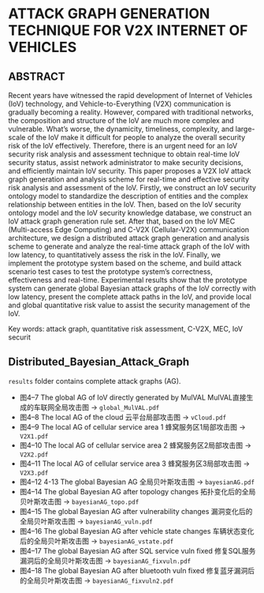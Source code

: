 # ATTACK GRAPH GENERATION TECHNIQUE FOR V2X INTERNET OF VEHICLES

## ABSTRACT

Recent years have witnessed the rapid development of Internet of Vehicles (IoV) technology,
and Vehicle-to-Everything (V2X) communication is gradually becoming a reality. However, compared with traditional networks, the composition and structure of the IoV are much more complex
and vulnerable. What’s worse, the dynamicity, timeliness, complexity, and large-scale of the IoV
make it difficult for people to analyze the overall security risk of the IoV effectively. Therefore, there
is an urgent need for an IoV security risk analysis and assessment technique to obtain real-time IoV
security status, assist network administrator to make security decisions, and efficiently maintain IoV
security.
This paper proposes a V2X IoV attack graph generation and analysis scheme for real-time and
effective security risk analysis and assessment of the IoV. Firstly, we construct an IoV security
ontology model to standardize the description of entities and the complex relationship between entities in the IoV. Then, based on the IoV security ontology model and the IoV security knowledge
database, we construct an IoV attack graph generation rule set. After that, based on the IoV MEC
(Multi-access Edge Computing) and C-V2X (Cellular-V2X) communication architecture, we design a distributed attack graph generation and analysis scheme to generate and analyze the real-time
attack graph of the IoV with low latency, to quantitatively assess the risk in the IoV. Finally, we
implement the prototype system based on the scheme, and build attack scenario test cases to test
the prototype system’s correctness, effectiveness and real-time. Experimental results show that the
prototype system can generate global Bayesian attack graphs of the IoV correctly with low latency,
present the complete attack paths in the IoV, and provide local and global quantitative risk value to
assist the security management of the IoV.

Key words: attack graph, quantitative risk assessment, C-V2X, MEC, IoV securit



## Distributed_Bayesian_Attack_Graph
`results` folder contains complete attack graphs (AG).

- 图4–7 The global AG of IoV directly generated by MulVAL MulVAL直接生成的车联网全局攻击图 -> `global_MulVAL.pdf`
- 图4–8 The local AG of the cloud 云平台局部攻击图 -> `vCloud.pdf`
- 图4–9 The local AG of cellular service area 1 蜂窝服务区1局部攻击图 -> `V2X1.pdf`
- 图4–10 The local AG of cellular service area 2 蜂窝服务区2局部攻击图 -> `V2X2.pdf`
- 图4–11 The local AG of cellular service area 3 蜂窝服务区3局部攻击图 -> `V2X3.pdf`
- 图4–12 4-13 The global Bayesian AG 全局贝叶斯攻击图 -> `bayesianAG.pdf`
- 图4–14 The global Bayesian AG after topology changes 拓扑变化后的全局贝叶斯攻击图 -> `bayesianAG_topo.pdf`
- 图4–15 The global Bayesian AG after vulnerability changes 漏洞变化后的全局贝叶斯攻击图 -> `bayesianAG_vuln.pdf`
- 图4–16 The global Bayesian AG after vehicle state changes 车辆状态变化后的全局贝叶斯攻击图 -> `bayesianAG_vstate.pdf`
- 图4–17 The global Bayesian AG after SQL service vuln fixed 修复SQL服务漏洞后的全局贝叶斯攻击图 -> `bayesianAG_fixvuln.pdf`
- 图4–18 The global Bayesian AG after bluetooth vuln fixed 修复蓝牙漏洞后的全局贝叶斯攻击图 -> `bayesianAG_fixvuln2.pdf`

